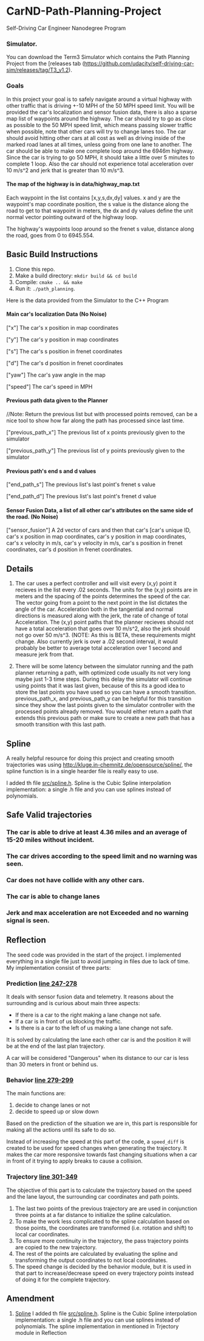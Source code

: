 # CarND-Path-Planning-Project
Self-Driving Car Engineer Nanodegree Program

### Simulator.
You can download the Term3 Simulator which contains the Path Planning Project from the [releases tab (https://github.com/udacity/self-driving-car-sim/releases/tag/T3_v1.2).

### Goals
In this project your goal is to safely navigate around a virtual highway with other traffic that is driving +-10 MPH of the 50 MPH speed limit. You will be provided the car's localization and sensor fusion data, there is also a sparse map list of waypoints around the highway. The car should try to go as close as possible to the 50 MPH speed limit, which means passing slower traffic when possible, note that other cars will try to change lanes too. The car should avoid hitting other cars at all cost as well as driving inside of the marked road lanes at all times, unless going from one lane to another. The car should be able to make one complete loop around the 6946m highway. Since the car is trying to go 50 MPH, it should take a little over 5 minutes to complete 1 loop. Also the car should not experience total acceleration over 10 m/s^2 and jerk that is greater than 10 m/s^3.

#### The map of the highway is in data/highway_map.txt
Each waypoint in the list contains  [x,y,s,dx,dy] values. x and y are the waypoint's map coordinate position, the s value is the distance along the road to get to that waypoint in meters, the dx and dy values define the unit normal vector pointing outward of the highway loop.

The highway's waypoints loop around so the frenet s value, distance along the road, goes from 0 to 6945.554.

## Basic Build Instructions

1. Clone this repo.
2. Make a build directory: `mkdir build && cd build`
3. Compile: `cmake .. && make`
4. Run it: `./path_planning`.

Here is the data provided from the Simulator to the C++ Program

#### Main car's localization Data (No Noise)

["x"] The car's x position in map coordinates

["y"] The car's y position in map coordinates

["s"] The car's s position in frenet coordinates

["d"] The car's d position in frenet coordinates

["yaw"] The car's yaw angle in the map

["speed"] The car's speed in MPH

#### Previous path data given to the Planner

//Note: Return the previous list but with processed points removed, can be a nice tool to show how far along
the path has processed since last time.

["previous_path_x"] The previous list of x points previously given to the simulator

["previous_path_y"] The previous list of y points previously given to the simulator

#### Previous path's end s and d values

["end_path_s"] The previous list's last point's frenet s value

["end_path_d"] The previous list's last point's frenet d value

#### Sensor Fusion Data, a list of all other car's attributes on the same side of the road. (No Noise)

["sensor_fusion"] A 2d vector of cars and then that car's [car's unique ID, car's x position in map coordinates, car's y position in map coordinates, car's x velocity in m/s, car's y velocity in m/s, car's s position in frenet coordinates, car's d position in frenet coordinates.

## Details

1. The car uses a perfect controller and will visit every (x,y) point it recieves in the list every .02 seconds. The units for the (x,y) points are in meters and the spacing of the points determines the speed of the car. The vector going from a point to the next point in the list dictates the angle of the car. Acceleration both in the tangential and normal directions is measured along with the jerk, the rate of change of total Acceleration. The (x,y) point paths that the planner recieves should not have a total acceleration that goes over 10 m/s^2, also the jerk should not go over 50 m/s^3. (NOTE: As this is BETA, these requirements might change. Also currently jerk is over a .02 second interval, it would probably be better to average total acceleration over 1 second and measure jerk from that.

2. There will be some latency between the simulator running and the path planner returning a path, with optimized code usually its not very long maybe just 1-3 time steps. During this delay the simulator will continue using points that it was last given, because of this its a good idea to store the last points you have used so you can have a smooth transition. previous_path_x, and previous_path_y can be helpful for this transition since they show the last points given to the simulator controller with the processed points already removed. You would either return a path that extends this previous path or make sure to create a new path that has a smooth transition with this last path.


## Spline
A really helpful resource for doing this project and creating smooth trajectories was using http://kluge.in-chemnitz.de/opensource/spline/, the spline function is in a single hearder file is really easy to use.

I added th file [src/spline.h](./scr/spline.h). Spline is the Cubic Spline interpolation implementation: a single .h file and you can use splines instead of polynomials.


## Safe Valid trajectories

### The car is able to drive at least 4.36 miles and an average of 15-20 miles without incident.

### The car drives according to the speed limit and no warning was seen.

### Car does not have collide with any other cars.

<!-- ### The car stays in its lane, except for the time between changing lanes. -->

### The car is able to change lanes


### Jerk and max acceleration are not Exceeded and no warning signal is seen.


## Reflection

The seed code was provided in the start of the project. I implemented everything in a single file just to avoid jumping in files due to lack of time. My implementation consist of three parts:

### Prediction [line 247-278](./src/main.cpp#L247)
It deals with sensor fusion data and  telemetry. It reasons about the surrounding and is curious about main three aspects:

- If there is a car to the right making a lane change not safe.
- If a car is in front of us blocking the traffic.
- Is there is a car to the left of us making a lane change not safe.

It is solved by calculating the lane each other car is and the position it will be at the end of the last plan trajectory.

A car will be considered "Dangerous" when its distance to our car is less than 30 meters in front or behind us.


### Behavior [line 279-299](./src/main.cpp#L279)
The main functions are:
1. decide to change lanes or not
2. decide to speed up or slow down

Based on the prediction of the situation we are in, this part is responsible for making all the actions until its safe to do so.

Instead of increasing the speed at this part of the code, a `speed_diff` is created to be used for speed changes when generating the trajectory. It makes the car more responsive towards fast changing situations when a car in front of it trying to apply breaks to cause a collision.

### Trajectory [line 301-349](./src/main.cpp#L301)
The objective of this part is to calculate the trajectory based on the speed and the lane layout, the surrounding car coordinates and path points.


1. The last two points of the previous trajectory are are used in conjunction three points at a far distance to initialize the spline calculation.
2. To make the work less complicated to the spline calculation based on those points, the coordinates are transformed (i.e. rotation and shift) to local car coordinates.
3. To ensure more continuity in the trajectory, the pass trajectory points are copied   to the new trajectory.
4. The rest of the points are calculated by evaluating the spline and transforming the output coordinates to not local coordinates.
5. The speed change is decided by the behavior module, but it is used in that part to increase/decrease speed on every trajectory points instead of doing it for the complete trajectory.


## Amendment

1. [Spline](http://kluge.in-chemnitz.de/opensource/spline/)
I added th file [src/spline.h](./scr/spline.h). Spline is the Cubic Spline interpolation implementation: a single .h file and you can use splines instead of polynomials. The spline implementation in mentioned in Trjectory module in Reflection

